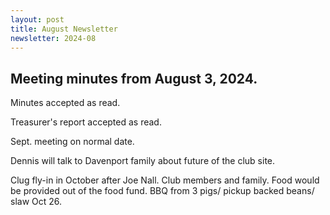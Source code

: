 ```yaml
---
layout: post
title: August Newsletter
newsletter: 2024-08
---
```


## Meeting minutes from August 3, 2024.

Minutes accepted as read.

Treasurer's report accepted as read.

Sept. meeting on normal date.

Dennis will talk to Davenport family about future of the club site.

Clug fly-in in October after Joe Nall. Club members and family. Food would be provided out of the food fund. BBQ from 3 pigs/ pickup backed beans/ slaw Oct 26.
